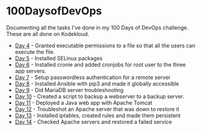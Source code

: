 # 100DaysofDevOps
Documenting all the tasks I've done in my 100 Days of DevOps challenge. These are all done on Kodekloud.


- [Day 4](./004-day-four.md) - Granted executable permissions to a file so that all the users can execute the file.
- [Day 5](./005-day-five.md) - Installed SELinux packages
- [Day 6](./006-day-six.md) - Installed cronie and added cronjobs for root user to the three app servers.
- [Day 7](./007-day-seven.md) - Setup passwordless authentication for a remote server
- [Day 8](./008-day-eight.md) - Installed Ansible with pip3 and made it globally accessible
- [Day 9](./009-day-nine.md) - Did MariaDB server troubleshooting
- [Day 10](/010-day-ten.md) - Created a script to backup a webserver to a backup server.
- [Day 11](./011-day-eleven.md) - Deployed a Java web app with Apache Tomcat
- [Day 12](./012-day-twelve.md) - Troubleshot an Apache server that was down to restore it
- [Day 13](./013-day-thirteen.md) - Installed iptables, created rules and made them persistent
- [Day 14](./014-day-fourteen.md) - Checked Apache servers and restored a failed service